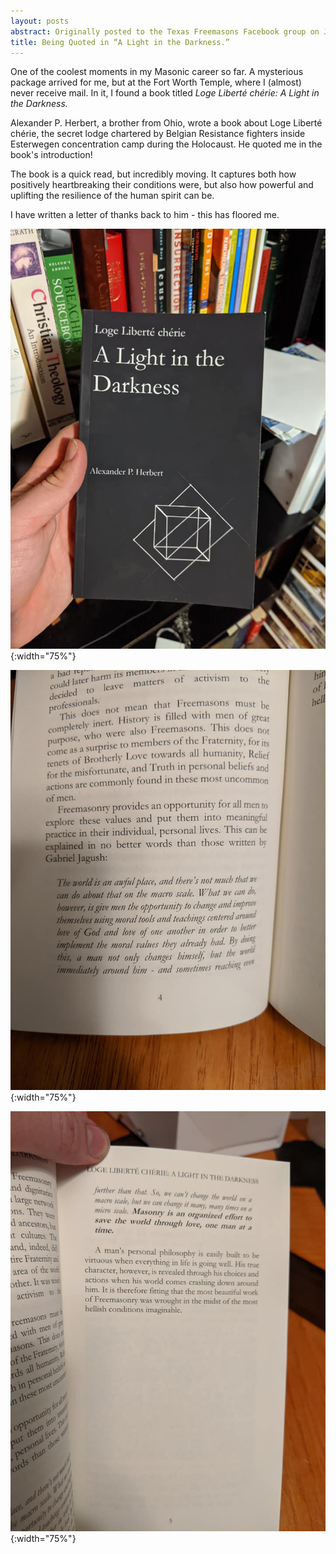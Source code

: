 ```yaml
---
layout: posts
abstract: Originally posted to the Texas Freemasons Facebook group on June 9, 2020, and uploaded with minor edits for clarity.
title: Being Quoted in “A Light in the Darkness.”
---
```

[cover]: /images/2020-06-09-cover.jpg#center
[intro page 1]: /images/2020-06-09-intro-1.jpg#center
[intro page 4]: /images/2020-06-09-intro-4.jpg#center
[intro page 5]: /images/2020-06-09-intro-5.jpg#center

One of the coolest moments in my Masonic career so far. A mysterious package arrived for me, but at the Fort Worth Temple, where I (almost) never receive mail. In it, I found a book titled *Loge Liberté chérie: A Light in the Darkness.*

Alexander P. Herbert, a brother from Ohio, wrote a book about Loge Liberté chérie, the secret lodge chartered by Belgian Resistance fighters inside Esterwegen concentration camp during the Holocaust. He quoted me in the book's introduction!

The book is a quick read, but incredibly moving. It captures both how positively heartbreaking their conditions were, but also how powerful and uplifting the resilience of the human spirit can be.

I have written a letter of thanks back to him - this has floored me.

![Cover of "A Light in the Darkness."][cover]{:width="75%"}

![Fourth page of introduction.][intro page 4]{:width="75%"}

![Fifth page of introduction.][intro page 5]{:width="75%"}